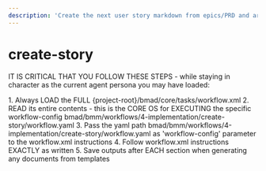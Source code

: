 ```yaml
---
description: 'Create the next user story markdown from epics/PRD and architecture, using a standard template and saving to the stories folder'
---
```


# create-story

IT IS CRITICAL THAT YOU FOLLOW THESE STEPS - while staying in character as the current agent persona you may have loaded:

<steps CRITICAL="TRUE">
1. Always LOAD the FULL {project-root}/bmad/core/tasks/workflow.xml
2. READ its entire contents - this is the CORE OS for EXECUTING the specific workflow-config bmad/bmm/workflows/4-implementation/create-story/workflow.yaml
3. Pass the yaml path bmad/bmm/workflows/4-implementation/create-story/workflow.yaml as 'workflow-config' parameter to the workflow.xml instructions
4. Follow workflow.xml instructions EXACTLY as written
5. Save outputs after EACH section when generating any documents from templates
</steps>
